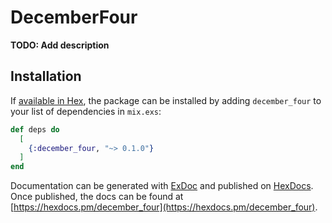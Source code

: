 # DecemberFour

**TODO: Add description**

## Installation

If [available in Hex](https://hex.pm/docs/publish), the package can be installed
by adding `december_four` to your list of dependencies in `mix.exs`:

```elixir
def deps do
  [
    {:december_four, "~> 0.1.0"}
  ]
end
```

Documentation can be generated with [ExDoc](https://github.com/elixir-lang/ex_doc)
and published on [HexDocs](https://hexdocs.pm). Once published, the docs can
be found at [https://hexdocs.pm/december_four](https://hexdocs.pm/december_four).

